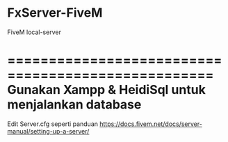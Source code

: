 # FxServer-FiveM
FiveM local-server


===================================================
Gunakan Xampp & HeidiSql untuk menjalankan database
===================================================

Edit Server.cfg seperti panduan
https://docs.fivem.net/docs/server-manual/setting-up-a-server/
